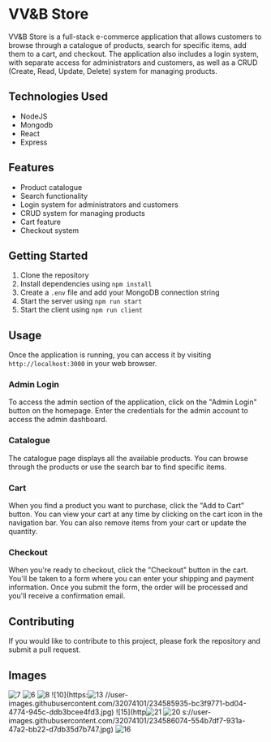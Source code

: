 # VV&B Store

VV&B Store is a full-stack e-commerce application that allows customers to browse through a catalogue of products, search for specific items, add them to a cart, and checkout. The application also includes a login system, with separate access for administrators and customers, as well as a CRUD (Create, Read, Update, Delete) system for managing products.

## Technologies Used

- NodeJS
- Mongodb
- React
- Express

## Features

- Product catalogue
- Search functionality
- Login system for administrators and customers
- CRUD system for managing products
- Cart feature
- Checkout system

## Getting Started

1. Clone the repository
2. Install dependencies using `npm install`
3. Create a `.env` file and add your MongoDB connection string
4. Start the server using `npm run start`
5. Start the client using `npm run client`

## Usage

Once the application is running, you can access it by visiting `http://localhost:3000` in your web browser.

### Admin Login

To access the admin section of the application, click on the "Admin Login" button on the homepage. Enter the credentials for the admin account to access the admin dashboard.

### Catalogue

The catalogue page displays all the available products. You can browse through the products or use the search bar to find specific items.

### Cart

When you find a product you want to purchase, click the "Add to Cart" button. You can view your cart at any time by clicking on the cart icon in the navigation bar. You can also remove items from your cart or update the quantity.

### Checkout

When you're ready to checkout, click the "Checkout" button in the cart. You'll be taken to a form where you can enter your shipping and payment information. Once you submit the form, the order will be processed and you'll receive a confirmation email.

## Contributing

If you would like to contribute to this project, please fork the repository and submit a pull request.

## Images

![7](https://user-images.githubusercontent.com/32074101/234585721-55a721b0-c2e3-4d57-8e90-f8c9d87032d0.jpg)
![6](https://user-images.githubusercontent.com/32074101/234585729-32790956-1fa5-444d-a328-fa8e1d5be436.jpg)
![8](https://user-images.githubusercontent.com/32074101/234585848-f8f5279e-61ea-460d-bbb9-32851fbca6d1.jpg)
![10](https:![13](https://user-images.githubusercontent.com/32074101/234586046-bd78008c-bce4-49e6-b09a-824a2c56c5b4.jpg)
//user-images.githubusercontent.com/32074101/234585935-bc3f9771-bd04-4774-945c-ddb3bcee4fd3.jpg)
![15](http![21](https://user-images.githubusercontent.com/32074101/234586156-5c6dfab2-995b-476c-9069-c56896f8fc30.jpg)
![20](https://user-images.githubusercontent.com/32074101/234586162-c025c4ea-b417-477e-85b6-407026dd3cde.jpg)
s://user-images.githubusercontent.com/32074101/234586074-554b7df7-931a-47a2-bb22-d7db35d7b747.jpg)
![16](https://user-images.githubusercontent.com/32074101/234586087-63b2e4f8-b1f1-4f92-a814-0317daf51eac.jpg)

